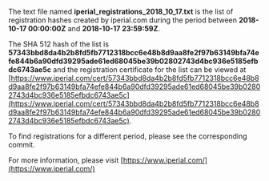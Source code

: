 The text file named **iperial_registrations_2018_10_17.txt** is the list of registration hashes created by iperial.com during the period between **2018-10-17 00:00:00Z** and **2018-10-17 23:59:59Z**.

The SHA 512 hash of the list is **57343bbd8da4b2b8fd5fb7712318bcc6e48b8d9aa8fe2f97b63149bfa74efe844b6a90dfd39295ade61ed68045be39b02802743d4bc936e5185efbdc6743ae5c** and the registration certificate for the list can be viewed at [https://www.iperial.com/cert/57343bbd8da4b2b8fd5fb7712318bcc6e48b8d9aa8fe2f97b63149bfa74efe844b6a90dfd39295ade61ed68045be39b02802743d4bc936e5185efbdc6743ae5c](https://www.iperial.com/cert/57343bbd8da4b2b8fd5fb7712318bcc6e48b8d9aa8fe2f97b63149bfa74efe844b6a90dfd39295ade61ed68045be39b02802743d4bc936e5185efbdc6743ae5c).

To find registrations for a different period, please see the corresponding commit.

For more information, please visit [https://www.iperial.com/](https://www.iperial.com/)
